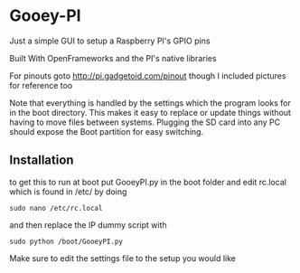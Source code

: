 # Gooey-PI
Just a simple GUI to setup a Raspberry PI's GPIO pins

Built With OpenFrameworks and the PI's native libraries

For pinouts goto http://pi.gadgetoid.com/pinout though I included pictures for reference too

Note that everything is handled by the settings which the program looks for in the boot directory. This makes it easy to replace or update things without having to move files between systems. Plugging the SD card into any PC should expose the Boot partition for easy switching.

## Installation

to get this to run at boot put GooeyPI.py in the boot folder and edit rc.local which is found in /etc/ by doing

    sudo nano /etc/rc.local
	
and then replace the IP dummy script with

    sudo python /boot/GooeyPI.py

Make sure to edit the settings file to the setup you would like